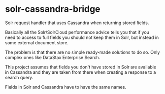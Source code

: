 solr-cassandra-bridge
=====================

Solr request handler that uses Cassandra when returning stored fields.

Basically all the Solr/SolrCloud performance advice tells you that if you need to access to full fields you should not keep them in Solr, but instead in some external document store.

The problem is that there are no simple ready-made solutions to do so. Only complex ones like DataStax Enterprise Search.

This project assumes that fields you don't have stored in Solr are available in Cassandra and they are taken from there when creating a response to a search query.

Fields in Solr and Cassandra have to have the same names.
